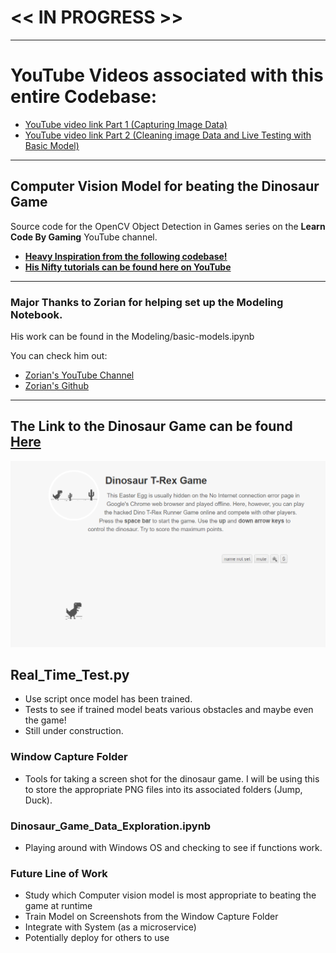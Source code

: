 # << IN PROGRESS >>
---
# YouTube Videos associated with this entire Codebase:
- [YouTube video link Part 1 (Capturing Image Data)](https://youtu.be/6iekqFLAxl0)
- [YouTube video link Part 2 (Cleaning image Data and Live Testing with Basic Model)](https://youtu.be/K9XMAnwO7wM)

---
## Computer Vision Model for beating the Dinosaur Game


Source code for the OpenCV Object Detection in Games series on the **Learn Code By Gaming** YouTube channel.
- [**Heavy Inspiration from the following codebase!**](https://github.com/learncodebygaming/opencv_tutorials)
- [**His Nifty tutorials can be found here on YouTube**](https://www.youtube.com/playlist?list=PL1m2M8LQlzfKtkKq2lK5xko4X-8EZzFPI)

---

### Major Thanks to Zorian for helping set up the Modeling Notebook. 
His work can be found in the Modeling/basic-models.ipynb

You can check him out: 
  - [Zorian's YouTube Channel](https://www.youtube.com/channel/UC0oMmMPgGVqnDqNTyAIqTpw)
  - [Zorian's Github](https://zorian15.GitHub.io)

---
## The Link to the Dinosaur Game can be found [**Here**](https://trex-runner.com/)
![Dinosaur_Image_Screenshot](Dinosaur_Screenshot.PNG) 

## Real_Time_Test.py
- Use script once model has been trained.
- Tests to see if trained model beats various obstacles and maybe even the game!
- Still under construction.

### Window Capture Folder
- Tools for taking a screen shot for the dinosaur game. I will be using this to store the appropriate PNG files into its associated folders (Jump, Duck).

### Dinosaur_Game_Data_Exploration.ipynb 
- Playing around with Windows OS and checking to see if functions work. 

### Future Line of Work
- Study which Computer vision model is most appropriate to beating the game at runtime
- Train Model on Screenshots from the Window Capture Folder
- Integrate with System (as a microservice)
- Potentially deploy for others to use

